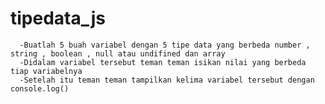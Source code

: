 # tipedata_js
      -Buatlah 5 buah variabel dengan 5 tipe data yang berbeda number , string , boolean , null atau undifined dan array
      -Didalam variabel tersebut teman teman isikan nilai yang berbeda tiap variabelnya
      -Setelah itu teman teman tampilkan kelima variabel tersebut dengan console.log()
